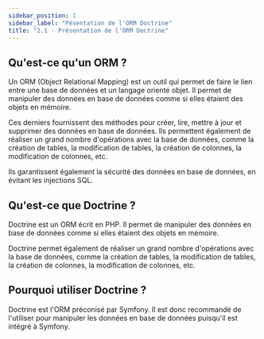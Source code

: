 ```yaml
---
sidebar_position: 1
sidebar_label: "Pésentation de l'ORM Doctrine"
title: "2.1 - Présentation de l'ORM Doctrine"
---
```


## Qu'est-ce qu'un ORM ?

Un ORM (Object Relational Mapping) est un outil qui permet de faire le lien entre une base de données et un langage orienté objet. Il permet de manipuler des données en base de données comme si elles étaient des objets en mémoire.

Ces derniers fournissent des méthodes pour créer, lire, mettre à jour et supprimer des données en base de données. Ils permettent également de réaliser un grand nombre d'opérations avec la base de données, comme la création de tables, la modification de tables, la création de colonnes, la modification de colonnes, etc.

Ils garantissent également la sécurité des données en base de données, en évitant les injections SQL.

## Qu'est-ce que Doctrine ?

Doctrine est un ORM écrit en PHP. Il permet de manipuler des données en base de données comme si elles étaient des objets en mémoire.

Doctrine permet également de réaliser un grand nombre d'opérations avec la base de données, comme la création de tables, la modification de tables, la création de colonnes, la modification de colonnes, etc.

## Pourquoi utiliser Doctrine ?

Doctrine est l'ORM préconisé par Symfony. Il est donc recommandé de l'utiliser pour manipuler les données en base de données puisqu'il est intégré à Symfony.
